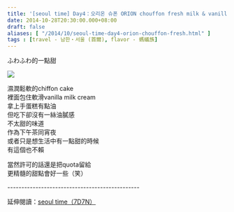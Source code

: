 ```yaml
---
title: '[seoul time] Day4：오리온 슈폰 ORION chouffon fresh milk & vanilla'
date: 2014-10-28T20:30:00.000+08:00
draft: false
aliases: [ "/2014/10/seoul-time-day4-orion-chouffon-fresh.html" ]
tags : [travel - 남한・서울 (首爾), flavor - 螞蟻族]
---
```


ふわふわ的一點甜  

![](/images/seoul4d.jpg)

濕潤鬆軟的chiffon cake  
裡面包住軟滑vanilla milk cream  
拿上手蛋糕有點油  
但吃下卻沒有一絲油膩感  
不太甜的味道  
作為下午茶同宵夜  
或者只是想生活中有一點甜的時候  
有這個也不賴

  

當然許可的話還是把quota留給  
更精髓的甜點會好一些（笑）  
  
\-----------------------------------------------  
  
延伸閱讀：[seoul time（7D7N）](https://hidie.net/seoul7d7n/)
